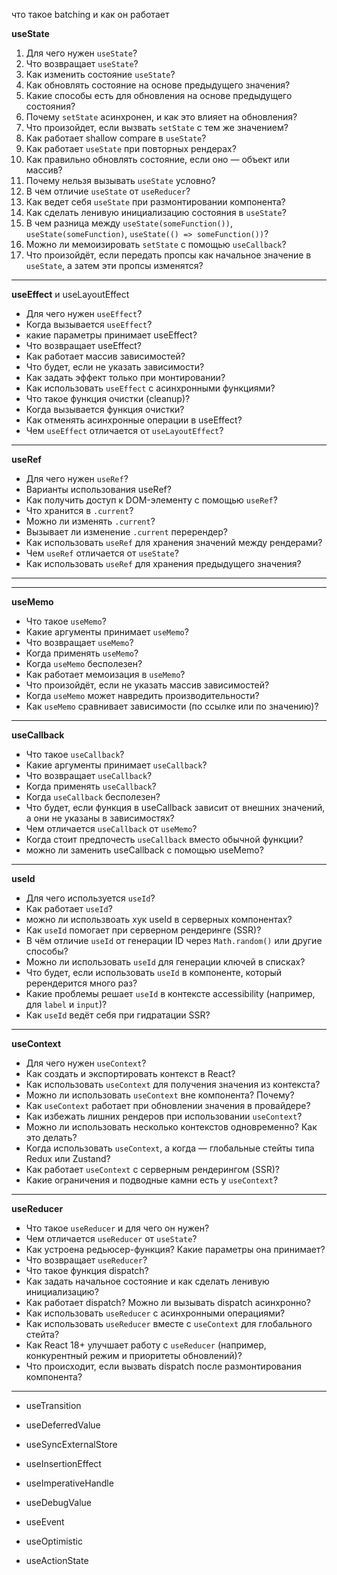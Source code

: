 что такое batching и как он работает

**useState**

1. Для чего нужен `useState`?
2. Что возвращает `useState`?
3. Как изменить состояние `useState`?
4. Как обновлять состояние на основе предыдущего значения?
5. Какие способы есть для обновления на основе предыдущего состояния?
6. Почему `setState` асинхронен, и как это влияет на обновления?
7. Что произойдет, если вызвать `setState` с тем же значением?
8. Как работает shallow compare в `useState`?
9. Как работает `useState` при повторных рендерах?
10. Как правильно обновлять состояние, если оно — объект или массив?
11. Почему нельзя вызывать `useState` условно?
12. В чем отличие `useState` от `useReducer`?
13. Как ведет себя `useState` при размонтировании компонента?
14. Как сделать ленивую инициализацию состояния в `useState`?
15. В чем разница между `useState(someFunction())`, `useState(someFunction)`, `useState(() => someFunction())`?
16. Можно ли мемоизировать `setState` с помощью `useCallback`?
17. Что произойдёт, если передать пропсы как начальное значение в `useState`, а затем эти пропсы изменятся?
    

---

**useEffect** и useLayoutEffect

- Для чего нужен `useEffect`?
- Когда вызывается `useEffect`?
- какие параметры принимает useEffect?
- Что возвращает useEffect?
- Как работает массив зависимостей?
- Что будет, если не указать зависимости?
- Как задать эффект только при монтировании?
- Как использовать `useEffect` с асинхронными функциями?
- Что такое функция очистки (cleanup)?
- Когда вызывается функция очистки?
- Как отменять асинхронные операции в useEffect?
- Чем `useEffect` отличается от `useLayoutEffect`?

---

**useRef**

- Для чего нужен `useRef`?
- Варианты использования useRef?
- Как получить доступ к DOM-элементу с помощью `useRef`?
- Что хранится в `.current`?
- Можно ли изменять `.current`?
- Вызывает ли изменение `.current` перерендер?
- Как использовать `useRef` для хранения значений между рендерами?
- Чем `useRef` отличается от `useState`?
- Как использовать `useRef` для хранения предыдущего значения?
    

---


---

**useMemo**
- Что такое `useMemo`?
- Какие аргументы принимает `useMemo`?
- Что возвращает `useMemo`?
- Когда применять `useMemo`?
- Когда `useMemo` бесполезен?
- Как работает мемоизация в `useMemo`?
- Что произойдёт, если не указать массив зависимостей?
- Когда `useMemo` может навредить производительности?
- Как `useMemo` сравнивает зависимости (по ссылке или по значению)?

---

**useCallback**

- Что такое `useCallback`?
- Какие аргументы принимает `useCallback`?
- Что возвращает `useCallback`?
- Когда применять `useCallback`?
- Когда `useCallback` бесполезен?
- Что будет, если функция в useCallback зависит от внешних значений, а они не указаны в зависимостях?
- Чем отличается `useCallback` от `useMemo`?
- Когда стоит предпочесть `useCallback` вместо обычной функции?
- можно ли заменить useCallback c помощью useMemo?


---

**useId**

- Для чего используется `useId`?
- Как работает `useId`?
- можно ли использвоать хук useId в серверных компонентах?
- Как `useId` помогает при серверном рендеринге (SSR)?
- В чём отличие `useId` от генерации ID через `Math.random()` или другие способы?
- Можно ли использовать `useId` для генерации ключей в списках?
- Что будет, если использовать `useId` в компоненте, который ререндерится много раз?
- Какие проблемы решает `useId` в контексте accessibility (например, для `label` и `input`)?
- Как `useId` ведёт себя при гидратации SSR?

---


**useContext**

- Для чего нужен `useContext`?
- Как создать и экспортировать контекст в React?
- Как использовать `useContext` для получения значения из контекста?
- Можно ли использовать `useContext` вне компонента? Почему?
- Как `useContext` работает при обновлении значения в провайдере?
- Как избежать лишних рендеров при использовании `useContext`?
- Можно ли использовать несколько контекстов одновременно? Как это делать?
- Когда использовать `useContext`, а когда — глобальные стейты типа Redux или Zustand?
- Как работает `useContext` с серверным рендерингом (SSR)?
- Какие ограничения и подводные камни есть у `useContext`?

---

**useReducer**
- Что такое `useReducer` и для чего он нужен?
- Чем отличается `useReducer` от `useState`?
- Как устроена редьюсер-функция? Какие параметры она принимает?
- Что возвращает `useReducer`?
- Что такое функция dispatch?
- Как задать начальное состояние и как сделать ленивую инициализацию?
- Как работает dispatch? Можно ли вызывать dispatch асинхронно?
- Как использовать `useReducer` с асинхронными операциями?
- Как использовать `useReducer` вместе с `useContext` для глобального стейта?
- Как React 18+ улучшает работу с `useReducer` (например, конкурентный режим и приоритеты обновлений)?
- Что происходит, если вызвать dispatch после размонтирования компонента?


-----
- useTransition
    
- useDeferredValue
    
- useSyncExternalStore
    
- useInsertionEffect
    
- useImperativeHandle
    
- useDebugValue
    
- useEvent
    
- useOptimistic
    
- useActionState